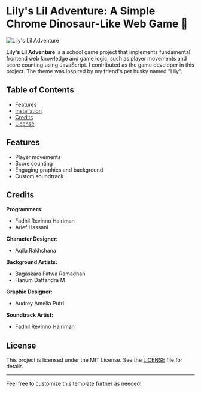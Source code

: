 
# Lily's Lil Adventure: A Simple Chrome Dinosaur-Like Web Game 🐶

![Lily's Lil Adventure](https://github.com/eggboixd/LilysLilAdventure/assets/92006376/75ef654b-ca53-4da8-8443-91f19e922ff6)

**Lily's Lil Adventure** is a school game project that implements fundamental frontend web knowledge and game logic, such as player movements and score counting using JavaScript. I contributed as the game developer in this project. The theme was inspired by my friend's pet husky named "Lily".

## Table of Contents
- [Features](#features)
- [Installation](#installation)
- [Credits](#credits)
- [License](#license)

## Features
- Player movements
- Score counting
- Engaging graphics and background
- Custom soundtrack

## Credits

**Programmers:**
- Fadhil Revinno Hairiman
- Arief Hassani

**Character Designer:**
- Aqila Rakhshana

**Background Artists:**
- Bagaskara Fatwa Ramadhan
- Hanum Daffandra M

**Graphic Designer:**
- Audrey Amelia Putri

**Soundtrack Artist:**
- Fadhil Revinno Hairiman

## License
This project is licensed under the MIT License. See the [LICENSE](LICENSE) file for details.

---

Feel free to customize this template further as needed!
